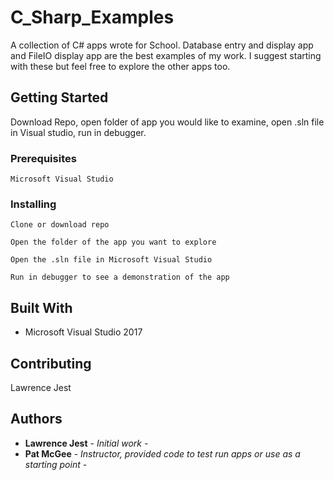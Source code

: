 
# C_Sharp_Examples

A collection of C# apps wrote for School.
Database entry and display app and FileIO display app are the best examples of my work.
I suggest starting with these but feel free to explore the other apps too.

## Getting Started

Download Repo, open folder of app you would like to examine, open .sln file in Visual studio, run in debugger.

### Prerequisites

```
Microsoft Visual Studio
```

### Installing


```
Clone or download repo
```
```
Open the folder of the app you want to explore
```
```
Open the .sln file in Microsoft Visual Studio
```
```
Run in debugger to see a demonstration of the app
```

## Built With

* Microsoft Visual Studio 2017

## Contributing

Lawrence Jest


## Authors

* **Lawrence Jest** - *Initial work* - 
* **Pat McGee** - *Instructor, provided code to test run apps or use as a starting point* - 

